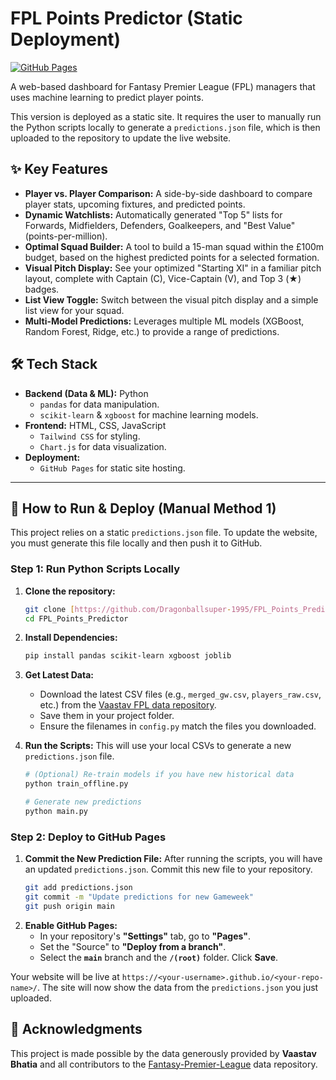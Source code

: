 # FPL Points Predictor (Static Deployment)

[![GitHub Pages](https://img.shields.io/badge/GitHub%20Pages-Live%20Demo-brightgreen?style=for-the-badge&logo=github)](https://dragonballsuper-1995.github.io/FPL_Points_Predictor/)

A web-based dashboard for Fantasy Premier League (FPL) managers that uses machine learning to predict player points.

This version is deployed as a static site. It requires the user to manually run the Python scripts locally to generate a `predictions.json` file, which is then uploaded to the repository to update the live website.



## ✨ Key Features

* **Player vs. Player Comparison:** A side-by-side dashboard to compare player stats, upcoming fixtures, and predicted points.
* **Dynamic Watchlists:** Automatically generated "Top 5" lists for Forwards, Midfielders, Defenders, Goalkeepers, and "Best Value" (points-per-million).
* **Optimal Squad Builder:** A tool to build a 15-man squad within the £100m budget, based on the highest predicted points for a selected formation.
* **Visual Pitch Display:** See your optimized "Starting XI" in a familiar pitch layout, complete with Captain (C), Vice-Captain (V), and Top 3 (★) badges.
* **List View Toggle:** Switch between the visual pitch display and a simple list view for your squad.
* **Multi-Model Predictions:** Leverages multiple ML models (XGBoost, Random Forest, Ridge, etc.) to provide a range of predictions.

## 🛠️ Tech Stack

* **Backend (Data & ML):** Python
    * `pandas` for data manipulation.
    * `scikit-learn` & `xgboost` for machine learning models.
* **Frontend:** HTML, CSS, JavaScript
    * `Tailwind CSS` for styling.
    * `Chart.js` for data visualization.
* **Deployment:**
    * `GitHub Pages` for static site hosting.

---

## 🚀 How to Run & Deploy (Manual Method 1)

This project relies on a static `predictions.json` file. To update the website, you must generate this file locally and then push it to GitHub.

### Step 1: Run Python Scripts Locally

1.  **Clone the repository:**
    ```bash
    git clone [https://github.com/Dragonballsuper-1995/FPL_Points_Predictor.git](https://github.com/Dragonballsuper-1995/FPL_Points_Predictor.git)
    cd FPL_Points_Predictor
    ```
2.  **Install Dependencies:**
    ```bash
    pip install pandas scikit-learn xgboost joblib
    ```
3.  **Get Latest Data:**
    * Download the latest CSV files (e.g., `merged_gw.csv`, `players_raw.csv`, etc.) from the [Vaastav FPL data repository](https://github.com/vaastav/Fantasy-Premier-League/tree/master/data).
    * Save them in your project folder.
    * Ensure the filenames in `config.py` match the files you downloaded.

4.  **Run the Scripts:**
    This will use your local CSVs to generate a new `predictions.json` file.
    ```bash
    # (Optional) Re-train models if you have new historical data
    python train_offline.py
    
    # Generate new predictions
    python main.py
    ```

### Step 2: Deploy to GitHub Pages

1.  **Commit the New Prediction File:**
    After running the scripts, you will have an updated `predictions.json`. Commit this new file to your repository.
    ```bash
    git add predictions.json
    git commit -m "Update predictions for new Gameweek"
    git push origin main
    ```
2.  **Enable GitHub Pages:**
    * In your repository's **"Settings"** tab, go to **"Pages"**.
    * Set the "Source" to **"Deploy from a branch"**.
    * Select the **`main`** branch and the **`/(root)`** folder. Click **Save**.

Your website will be live at `https://<your-username>.github.io/<your-repo-name>/`. The site will now show the data from the `predictions.json` you just uploaded.

## 🙏 Acknowledgments

This project is made possible by the data generously provided by **Vaastav Bhatia** and all contributors to the [Fantasy-Premier-League](https://github.com/vaastav/Fantasy-Premier-League) data repository.
